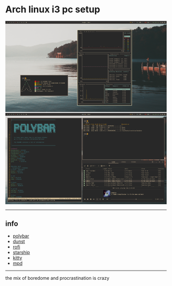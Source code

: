 # Arch linux i3 pc setup

<img src="./screenshots/ss1.png">
<img src="./screenshots/ss2.png">

---

## info
- [polybar](https://github.com/polybar/polybar)
- [dunst](https://github.com/dunst-project/dunst)
- [rofi](https://github.com/davatorium/rofi)
- [starship](https://starship.rs/)
- [kitty](https://sw.kovidgoyal.net/kitty/)
- [mpd](https://wiki.archlinux.org/title/Music_Player_Daemon)
---

the mix of boredome and procrastination is crazy
